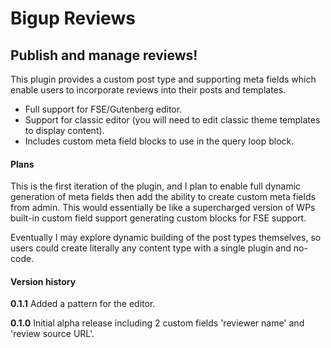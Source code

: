 # Bigup Reviews

## Publish and manage reviews!

This plugin provides a custom post type and supporting meta fields which enable users to incorporate
reviews into their posts and templates.

 - Full support for FSE/Gutenberg editor.
 - Support for classic editor (you will need to edit classic theme templates to display content).
 - Includes custom meta field blocks to use in the query loop block.

#### Plans

This is the first iteration of the plugin, and I plan to enable full dynamic generation of meta
fields then add the ability to create custom meta fields from admin. This would essentially be like
a supercharged version of WPs built-in custom field support generating custom blocks for FSE support.

Eventually I may explore dynamic building of the post types themselves, so users could create
literally any content type with a single plugin and no-code.

#### Version history

**0.1.1**
Added a pattern for the editor.

**0.1.0**
Initial alpha release including 2 custom fields 'reviewer name' and 'review source URL'.